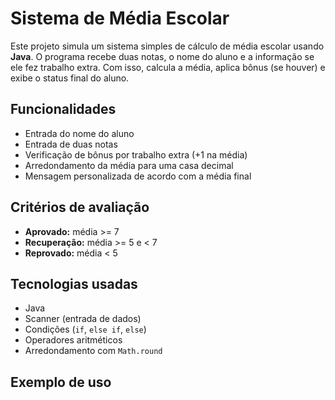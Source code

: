 # Sistema de Média Escolar

Este projeto simula um sistema simples de cálculo de média escolar usando **Java**. O programa recebe duas notas, o nome do aluno e a informação se ele fez trabalho extra. Com isso, calcula a média, aplica bônus (se houver) e exibe o status final do aluno.

## Funcionalidades

- Entrada do nome do aluno
- Entrada de duas notas
- Verificação de bônus por trabalho extra (+1 na média)
- Arredondamento da média para uma casa decimal
- Mensagem personalizada de acordo com a média final

## Critérios de avaliação

- **Aprovado:** média >= 7
- **Recuperação:** média >= 5 e < 7
- **Reprovado:** média < 5

## Tecnologias usadas

- Java
- Scanner (entrada de dados)
- Condições (`if`, `else if`, `else`)
- Operadores aritméticos
- Arredondamento com `Math.round`

## Exemplo de uso
